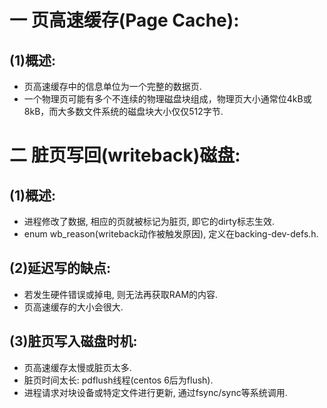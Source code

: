 # 一 页高速缓存(Page Cache):
## (1)概述:
- 页高速缓存中的信息单位为一个完整的数据页.
- 一个物理页可能有多个不连续的物理磁盘块组成，物理页大小通常位4kB或8kB，而大多数文件系统的磁盘块大小仅仅512字节.

# 二 脏页写回(writeback)磁盘:
## (1)概述:
- 进程修改了数据, 相应的页就被标记为脏页, 即它的dirty标志生效.
- enum wb_reason(writeback动作被触发原因), 定义在backing-dev-defs.h.

## (2)延迟写的**缺点**:
- 若发生硬件错误或掉电, 则无法再获取RAM的内容.
- 页高速缓存的大小会很大.

## (3)**脏页写入磁盘时机**:
- 页高速缓存太慢或脏页太多.
- 脏页时间太长: pdflush线程(centos 6后为flush).
- 进程请求对块设备或特定文件进行更新, 通过fsync/sync等系统调用.

